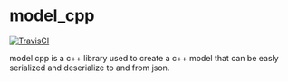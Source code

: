 # model_cpp

[![TravisCI](https://travis-ci.org/taocpp/json.svg)](https://travis-ci.org/taocpp/json)

model cpp is a c++ library used to create a c++ model that can be easly serialized and deserialize to and from json.
